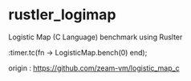 # rustler_logimap

Logistic Map (C Language) benchmark using Ruslter

:timer.tc(fn -> LogisticMap.bench(0) end);

origin :
https://github.com/zeam-vm/logistic_map_c

